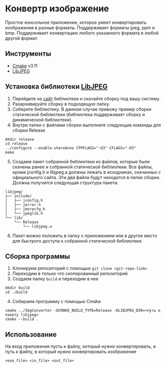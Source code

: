 # Конвертр изображение
Простое консольное приложение, которое умеет конвертировать изображения в разные форматы. Поддерживает форматы jpeg, ppm и bmp. Поддерживает конвертацию любого указанного формата в любой другой формат.

## Инструменты
- [Cmake](https://cmake.org/) v3.11
- [LibJPEG](https://www.ijg.org/)

## Установка библиотеки [LibJPEG](https://www.ijg.org/)
1. Перейдите на [сайт](https://www.ijg.org/) библиотеки и скачайте сборку под вашу систему.
2. Разархивируйте сборку в подходящую папку.
3. Соберите библиотеку. В данном случае привожу пример сборки статической библиотеки (библиотека поддерживает сборку и динамической библиотеки).
4. Внутри папки с файлами сборки выполните следующие команды для сборки Release
```
mkdir release
cd release
../configure --enable-shared=no CPPFLAGS="-O3" CFLAGS="-O3"
make
```
5. Создаем пакет собранной библиотеки из файлов, которые были скачены ранее и собранной статической библиотеки. Все файлы, кроме jconfig.h и libjpeg.a должны лежать в исходниках, скачанных с официального сайта. Эти два файла будут находится в папке сборки. Должна получится следующая структура пакета:
```
libjpeg/
├── include/
│   ├── jconfig.h
│   ├── jerror.h
│   ├── jmorecfg.h
│   └── jpeglib.h
└── lib/
    └── Release
        └── libjpeg.a
```
6. Пакет можно положить в папку с приложением или в другое место для быстрого доступа к собранной статической библиотеки.

## Сборка программы
1. Клонируем репозиторий с помощью `git clone <git-repo-link>`
2. Переходим в только что скопированный репозиторий
3. Создаем папку `build` и переходим в нее
```
mkdir build
cd ./build
```
4. Собираем программу с помощью Cmake
```
cmake ../ImgConverter -DCMAKE_BUILD_TYPE=Release -DLIBJPEG_DIR=<путь к пакету libjpeg>
cmake --build .
```

## Использование
На вход приложения пусть к файлу, который нужно конвертировать, и путь к файлу, в который нужно конвертировать изображение
```
<exe_file> <in_file> <out_file>
```
